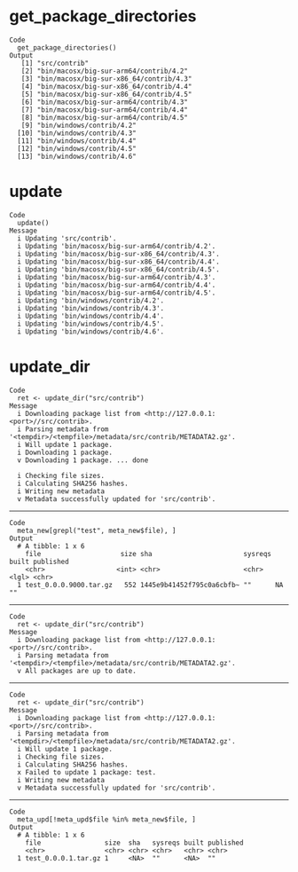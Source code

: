 # get_package_directories

    Code
      get_package_directories()
    Output
       [1] "src/contrib"                          
       [2] "bin/macosx/big-sur-arm64/contrib/4.2" 
       [3] "bin/macosx/big-sur-x86_64/contrib/4.3"
       [4] "bin/macosx/big-sur-x86_64/contrib/4.4"
       [5] "bin/macosx/big-sur-x86_64/contrib/4.5"
       [6] "bin/macosx/big-sur-arm64/contrib/4.3" 
       [7] "bin/macosx/big-sur-arm64/contrib/4.4" 
       [8] "bin/macosx/big-sur-arm64/contrib/4.5" 
       [9] "bin/windows/contrib/4.2"              
      [10] "bin/windows/contrib/4.3"              
      [11] "bin/windows/contrib/4.4"              
      [12] "bin/windows/contrib/4.5"              
      [13] "bin/windows/contrib/4.6"              

# update

    Code
      update()
    Message
      i Updating 'src/contrib'.
      i Updating 'bin/macosx/big-sur-arm64/contrib/4.2'.
      i Updating 'bin/macosx/big-sur-x86_64/contrib/4.3'.
      i Updating 'bin/macosx/big-sur-x86_64/contrib/4.4'.
      i Updating 'bin/macosx/big-sur-x86_64/contrib/4.5'.
      i Updating 'bin/macosx/big-sur-arm64/contrib/4.3'.
      i Updating 'bin/macosx/big-sur-arm64/contrib/4.4'.
      i Updating 'bin/macosx/big-sur-arm64/contrib/4.5'.
      i Updating 'bin/windows/contrib/4.2'.
      i Updating 'bin/windows/contrib/4.3'.
      i Updating 'bin/windows/contrib/4.4'.
      i Updating 'bin/windows/contrib/4.5'.
      i Updating 'bin/windows/contrib/4.6'.

# update_dir

    Code
      ret <- update_dir("src/contrib")
    Message
      i Downloading package list from <http://127.0.0.1:<port>//src/contrib>.
      i Parsing metadata from '<tempdir>/<tempfile>/metadata/src/contrib/METADATA2.gz'.
      i Will update 1 package.
      i Downloading 1 package.
      v Downloading 1 package. ... done
      
      i Checking file sizes.
      i Calculating SHA256 hashes.
      i Writing new metadata
      v Metadata successfully updated for 'src/contrib'.

---

    Code
      meta_new[grepl("test", meta_new$file), ]
    Output
      # A tibble: 1 x 6
        file                    size sha                       sysreqs built published
        <chr>                  <int> <chr>                     <chr>   <lgl> <chr>    
      1 test_0.0.0.9000.tar.gz   552 1445e9b41452f795c0a6cbfb~ ""      NA    ""       

---

    Code
      ret <- update_dir("src/contrib")
    Message
      i Downloading package list from <http://127.0.0.1:<port>//src/contrib>.
      i Parsing metadata from '<tempdir>/<tempfile>/metadata/src/contrib/METADATA2.gz'.
      v All packages are up to date.

---

    Code
      ret <- update_dir("src/contrib")
    Message
      i Downloading package list from <http://127.0.0.1:<port>//src/contrib>.
      i Parsing metadata from '<tempdir>/<tempfile>/metadata/src/contrib/METADATA2.gz'.
      i Will update 1 package.
      i Checking file sizes.
      i Calculating SHA256 hashes.
      x Failed to update 1 package: test.
      i Writing new metadata
      v Metadata successfully updated for 'src/contrib'.

---

    Code
      meta_upd[!meta_upd$file %in% meta_new$file, ]
    Output
      # A tibble: 1 x 6
        file                size  sha   sysreqs built published
        <chr>               <chr> <chr> <chr>   <chr> <chr>    
      1 test_0.0.0.1.tar.gz 1     <NA>  ""      <NA>  ""       

